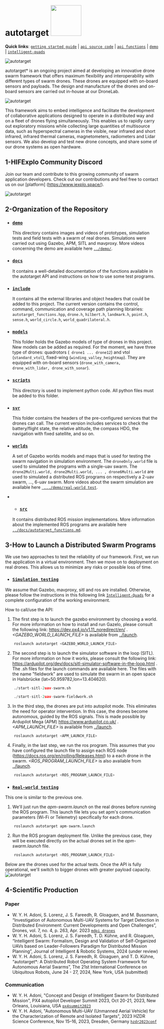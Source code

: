 # autotarget <img src='demo/logo.png' width='100' height='100'> 
**Quick links**: [`getting started guide`](https://github.com/Intelligent-Quads) | [`api source code`](/include/autotarget_functions.hpp) | [`api functions`](/docs/autotarget_functions.md) | [`demo`](/demo/DEMO-README.md) | [`intelligent-quads`](https://github.com/Intelligent-Quads/iq_tutorials)

![autotarget](demo/explo_hif.png)

autotarget* is an ongoing project aimed at developing an innovative drone swarm framework that offers maximum flexibility and interoperability with different types of swarm drones. These drones are equipped with on-board sensors and payloads. The design and manufacture of the drones and on-board sensors are carried out in-house at our DroneLab.

![autotarget](demo/autonomous.webp)

This framework aims to embed intelligence and facilitate the development of collaborative applications designed to operate in a distributed way and on a fleet of drones flying simultaneously. This enables us to rapidly carry out exploratory missions while collecting large quantities of multisource data, such as hyperspectral cameras in the visible, near infrared and short infrared, infrared thermal cameras, magnetometers, radiometers and Lidar sensors. We also develop and test new drone concepts, and share some of our drone systems as open hardware.

## 1-HIFExplo Community Discord

Join our team and contribute to this growing community of swarm application developers.
Check out our contributions and feel free to contact us on our [platform] (https://www.iexplo.space/).

![autotarget](demo/autotarget-team.png)


## 2-Organization of the Repository
* ### [`demo`](/demo/)
  This directory contains images and videos of prototypes, simulation tests and field tests with a swarm of real drones.
Simulations were carried out using Gazebo, APM, SITL and mavproxy. More videos concerning the demo are available here [`../demo/`](/demo).

* ### [`docs`](/docs/)
  It contains a well-detailed documentation of the functions available in the autotarget API and instructions on how to use some test programs. 
* ### [`include`](/include/)
  It contains all the external libraries and object headers that could be added to this project. The current version contains the control, command, communication and coverage path planning librairies: ``` autotarget_functions.hpp ```, ``` drone.h ```, ``` hilbert.h ```, ``` landmark.h ```, ``` point.h ```, ``` sense.h ```, ``` world_circle.h ```, ``` world_quadrilateral.h ```.
* ### [`models`](/models/)
  This folder holds the Gazebo models of type of drones in this project. New models can be added as required. For the moment, we have three type of drones: quadrotors (``` drone1 ... drone12```) and vtol (```standard_vtol```), fixed-wing (```winding_valley_heightmap```). They are equipped with on-board sensors (```drone_with_camera, drone_with_lidar, drone_with_sonar```).
* ### [`scripts`](/scripts/)
  This directory is used to implement python code. All python files must be added to this folder.
* ### [`svr`](/svr/)
  This folder contains the headers of the pre-configured services that the drones can call. The current version includes services to check the battery/flight state, the relative altitude, the compass HDG, the navigation with fixed satellite, and so on.
* ### [`worlds`](/worlds/)
  A set of Gazebo worlds models and maps that is used for testing the swarm navigation in simulation environment.
  The ```droneOnly.world``` file is used to simulated the programs with a single-uav swarm. The ```drone2Multi.world, drone2Multi.world, ... , drone6Multi.world``` are used to simulated a distributed ROS programs on respectively a 2-uav swarm, ..., 6-uav swarm. More videos about the swarm simulation are available here [` .../demo/real-world test`](/demo/real-world%20test/).

  
* * ### [`src`](/src/)
  It contains distributed ROS mission implementations. More information about the implemented ROS programs are available here [`../docs/autotarget_functions.md`](/docs/autotarget_functions.md).
## 3-How to Launch a Distributed Swarm Programs
We use two approaches to test the reliability of our framework. First, we run the application in a virtual environment. Then we move on to deployment on real drones. This allows us to minimize any risks or possible loss of time.

* ### [`Simulation testing`](/models/) 
We assume that Gazebo, mavproxy, sitl and ros are installed. Otherwise, please follow the instructions in this following link [`Intelligent-Quads`](https://github.com/Intelligent-Quads/iq_tutorials) for a complete configuration of the working environment.

How to call/use the API:

1. The first step is to launch the gazebo environment by choosing a world. For more information on how to install and run Gazelo, please consult the following link: https://dev.px4.io/v1.11_noredirect/en/ . *<GAZEBO_WORLD_LAUNCH_FILE>* is available from [../launch](/launch).

```python
	roslaunch autotarget <GAZEBO_WORLD_LAUNCH_FILE>
```
2. The second step is to launch the simulator software in the loop (SITL). For more information on how it works, please consult the following link: https://ardupilot.org/dev/docs/sitl-simulator-software-in-the-loop.html .
The .sh files for the launch commands are available here. The files with the name "fieldwork" are used to simulate the swarm in an open space in Halsbrücke (lat=50.959782,lon=13.404620).
```python
	./start-sitl-2uav-swarm.sh
```
	
```python
	./start-sitl-2uav-swarm-fieldwork.sh
```

3. In the third step, the drones are put into autopilot mode. This eliminates the need for operator intervention. In this case, the drones become autonomous, guided by the ROS signals. This is made possible by Ardupilot Mega (APM) https://www.ardupilot.co.uk/ .
*<APM_LAUNCH_FILE>* is available from [../launch](/launch).
```python
	roslaunch autotarget <APM_LAUNCH_FILE>
```
4. Finally, in the last step, we run the ros program. This assumes that you have configured the launch file to assign each ROS node (https://docs.ros.org/en/rolling/Releases.html) to a each drone in the swarm. *<ROS_PROGRAM_LAUNCH_FILE>* is also available from [../launch](/launch).
```python
	roslaunch autotarget <ROS_PROGRAM_LAUNCH_FILE>
```

* ### [`Real-world testing`](/models/)
This one is similar to the previous one. 

1. We'll just run the *apm-swarm.launch* on the real drones before running the ROS program. This launch file lets you set apm's communication parameters (Wi-Fi or Telemetry) specifically for each drone. 
```python
	roslaunch autotarget apm-swarm.launch
```
2. Run the ROS program deployment file. Unlike the previous case, they will be executed directly on the actual drones set in the *apm-swarm.launch* file.
```python
	roslaunch autotarget <ROS_PROGRAM_LAUNCH_FILE>
```
Below are the drones used for the actual tests. Once the API is fully operational, we'll switch to bigger drones with greater payload capacity.
![autotarget](demo/swarm-uav.png)


## 4-Scientific Production
### Paper
* W. Y. H. Adoni, S. Lorenz, J. S. Fareedh, R. Gloaguen, and M. Bussmann, “Investigation of Autonomous Multi-UAV Systems for Target Detection in Distributed Environment: Current Developments and Open Challenges”, Drones, vol. 7, no. 4, p. 263, Apr. 2023 [`mdpi drones`](https://www.mdpi.com/2504-446X/7/4/263)
* W. Y. H. Adoni, S. Lorenz, J. S. Fareedh, T. D. Kühne, and R. Gloaguen, “Intelligent Swarm: Formalism, Design and Validation of Self-Organized UAVs based on Leader-Followers Paradigm for Distributed Mission Planning”, Journal of Intelligent & Robotic Systems, 2024 (under review)
* W. Y. H. Adoni, S. Lorenz, J. S. Fareedh, R. Gloaguen, and T. D. Kühne, “autotarget*: A Distributed Robot Operating System Framework for Autonomous Aerial Swarms”, The 21st International Conference on Ubiquitous Robots, June 24 - 27, 2024, New York, USA (submitted)

### Communication
* W. Y. H. Adoni, "Concept and Design of Intelligent Swarm for Distributed Mission", PX4 autopilot Developer Summit 2023, Oct 20-21, 2023, New Orleans, Louisiana, USA [`px4summit2023`](https://px4summit2023.sched.com/speaker/w.adoni)
* W. Y. H. Adoni, "Autonomous Multi-UAV (Unmanned Aerial Vehicle) for the Characterization of Remote and Isolated Targets",
2023 HZDR Science Conference, Nov 15–16, 2023, Dresden, Germany [`hzdr2023conf`](https://events.hifis.net/event/883/sessions/2107/#20231115)




